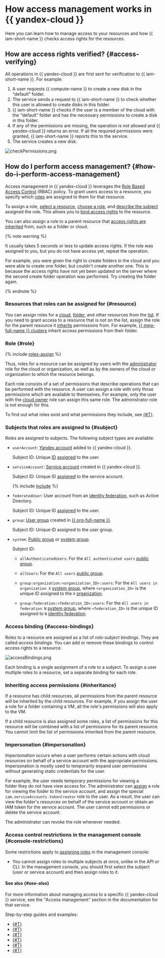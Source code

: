 # How access management works in {{ yandex-cloud }}

Here you can learn how to manage access to your resources and how {{ iam-short-name }} checks access rights for the resources.

## How are access rights verified? {#access-verifying}

All operations in {{ yandex-cloud }} are first sent for verification to {{ iam-short-name }}. For example:

1. A user requests {{ compute-name }} to create a new disk in the <q>default</q> folder.
1. The service sends a request to {{ iam-short-name }} to check whether this user is allowed to create disks in this folder.
1. {{ iam-short-name }} checks if the user is a member of the cloud with the <q>default</q> folder and has the necessary permissions to create a disk in this folder.
1. If any of the permissions are missing, the operation is not allowed and {{ yandex-cloud }} returns an error.
   If all the required permissions were granted, {{ iam-short-name }} reports this to the service.
1. The service creates a new disk.

![checkPermissions.png](../../../_assets/checkPermissions.png)

## How do I perform access management? {#how-do-i-perform-access-management}

Access management in {{ yandex-cloud }} leverages the [Role Based Access Control](https://en.wikipedia.org/wiki/Role-based_access_control) (RBAC) policy. To grant users access to a resource, you specify which [roles](roles.md) are assigned to them for that resource.

To assign a role, [select a resource](#resource), [choose a role](#role), and [describe the subject](#subject) assigned the role. This allows you to [bind access rights](#access-bindings) to the resource.

You can also assign a role to a parent resource that [access rights are inherited](#inheritance) from, such as a folder or cloud.

{% note warning %}

It usually takes 5 seconds or less to update access rights. If the role was assigned to you, but you do not have access yet, repeat the operation.

For example, you were given the right to create folders in the cloud and you were able to create one folder, but couldn't create another one. This is because the access rights have not yet been updated on the server where the second create folder operation was performed. Try creating the folder again.

{% endnote %}

### Resources that roles can be assigned for {#resource}

You can assign roles for a [cloud](../../../resource-manager/operations/cloud/set-access-bindings.md), [folder](../../../resource-manager/operations/folder/set-access-bindings.md), and other resources from the [list](resources-with-access-control.md). If you need to grant access to a resource that is not on the list, assign the role for the parent resource it [inherits](#inheritance) permissions from. For example, [{{ mpg-full-name }} clusters](../../../managed-postgresql/concepts/index.md) inherit access permissions from their folder.

### Role {#role}

{% include [roles-assign](../../../_includes/iam/roles-assign.md) %}

Thus, roles for a resource can be assigned by users with the [administrator](../../roles-reference.md#admin) role for the cloud or organization, as well as by the owners of the cloud or organization to which the resource belongs.

Each role consists of a set of permissions that describe operations that can be performed with the resource. A user can assign a role with only those permissions which are available to themselves. For example, only the user with the [cloud owner](../../../resource-manager/security/index.md#resource-manager-clouds-owner) role can assign this same role. The administrator role is not enough for this.

To find out what roles exist and what permissions they include, see [{#T}](roles.md).

### Subjects that roles are assigned to {#subject}

Roles are assigned to subjects. The following subject types are available:

* `userAccount`: [Yandex account](../users/accounts.md#passport) added to {{ yandex-cloud }}.

   Subject ID: Unique [ID](../../../api-design-guide/concepts/resources-identification.md) [assigned](../../operations/users/get.md) to the user.

* `serviceAccount`: [Service account](../users/service-accounts.md) created in {{ yandex-cloud }}.

   Subject ID: Unique ID [assigned](../../operations/sa/get-id.md) to the service account.

   {% include [include](../../../_includes/sa-assign-role-note.md) %}

* `federatedUser`: User account from an [identity federation](../../../organization/concepts/add-federation.md), such as Active Directory.

   Subject ID: Unique ID [assigned](../../operations/users/get.md) to the user.

* `group`: [User group](../../../organization/concepts/groups.md) created in [{{ org-full-name }}](../../../organization/).

   Subject ID: Unique ID assigned to the user group.

* `system`: [Public group](./public-group.md) or [system group](./system-group.md).

   Subject ID:

   * `allAuthenticatedUsers`: For the `All authenticated users` [public group](./public-group.md#allAuthenticatedUsers).

   * `allUsers`: For the `All users` [public group](./public-group.md#allUsers).

   * `group:organization:<organization_ID>:users`: For the `All users in organization X` [system group](./system-group.md#allOrganizationUsers), where `<organization_ID>` is the unique ID assigned to the `X` [organization](../../../organization/quickstart.md).

   * `group:federation:<federation_ID>:users`: For the `All users in federation N` [system group](./system-group.md#allFederationUsers), where `<federation_ID>` is the unique ID assigned to `N` [identity federation](../../../organization/concepts/add-federation.md).

### Access binding {#access-bindings}

Roles to a resource are assigned as a list of _role-subject_ bindings. They are called _access bindings_. You can add or remove these bindings to control access rights to a resource.

![accessBindings.png](../../../_assets/accessBindings.png)

Each binding is a single assignment of a role to a subject. To assign a user multiple roles to a resource, set a separate binding for each role.

### Inheriting access permissions {#inheritance}

If a resource has child resources, all permissions from the parent resource will be inherited by the child resources. For example, if you assign the user a role for a folder containing a VM, all the role's permissions will also apply to the VM.

If a child resource is also assigned some roles, a list of permissions for this resource will be combined with a list of permissions for its parent resource. You cannot limit the list of permissions inherited from the parent resource.

### Impersonation {#impersonation}

_Impersonation_ occurs when a user performs certain actions with cloud resources on behalf of a service account with the appropriate permissions. Impersonation is mostly used to temporarily expand user permissions without generating static credentials for the user.

For example, the user needs temporary permissions for viewing a folder they do not have view access for. The administrator can [assign](../../operations/sa/set-access-bindings.md#impersonation) a role for viewing the folder to the service account, and assign the special `iam.serviceAccounts.tokenCreator` role to the user. As a result, the user can view the folder's resources on behalf of the service account or obtain an IAM token for the service account. The user cannot edit permissions or delete the service account.

The administrator can revoke the role whenever needed.

### Access control restrictions in the management console {#console-restrictions}

Some restrictions apply to [assigning roles](../../operations/roles/grant.md) in the management console:

* You cannot assign roles to multiple subjects at once, unlike in the API or CLI. In the management console, you should first select the subject (user or service account) and then assign roles to it.

#### See also {#see-also}

For more information about managing access to a specific {{ yandex-cloud }} service, see the <q>Access management</q> section in the documentation for that service.

Step-by-step guides and examples:

* [{#T}](../../operations/roles/grant.md)
* [{#T}](../../operations/roles/revoke.md)
* [{#T}](../../operations/sa/assign-role-for-sa.md)
* [{#T}](../../operations/sa/set-access-bindings.md)
* [{#T}](../../../resource-manager/operations/cloud/set-access-bindings.md)
* [{#T}](../../../resource-manager/operations/folder/set-access-bindings.md)
